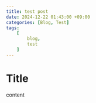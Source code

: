 ```yaml
---
title: test post
date: 2024-12-22 01:43:00 +09:00
categories: [Blog, Test]
tags:
    [
        blog,
        test
    ]
---
```


# Title
content